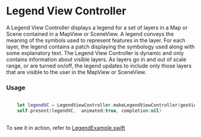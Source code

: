 # Legend View Controller

A Legend View Controller displays a legend for a set of layers in a Map or Scene contained in a MapView or SceneView. A legend conveys the meaning of the symbols used to represent features in the layer. For each layer, the legend contains a patch displaying the symbology used along with some explanatory text. The Legend View Controller is dynamic and only contains information about visible layers. As layers go in and out of scale range, or are turned on/off, the legend updates to include only those layers that are visible to the user in the MapView or SceneView.
 


### Usage

```swift

	let legendVC = LegendViewController.makeLegendViewController(geoView: mapView)
	self.present(legendVC,  animated:true, completion:nil)
		
```

To see it in action, refer to [LegendExample.swift](../../Examples/ArcGISToolkitExamples/LegendExample.swift)




